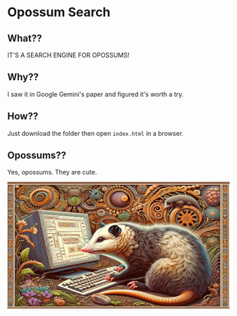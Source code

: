 # Opossum Search

## What??

IT'S A SEARCH ENGINE FOR OPOSSUMS!

## Why??

I saw it in Google Gemini's paper and figured it's worth a try.

## How??

Just download the folder then open `index.html` in a browser.

## Opossums??

Yes, opossums. They are cute.

![](banner.jpg)